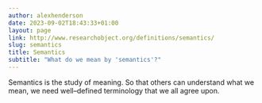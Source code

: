 ```yaml
---
author: alexhenderson
date: 2023-09-02T18:43:33+01:00
layout: page
link: http://www.researchobject.org/definitions/semantics/
slug: semantics
title: Semantics
subtitle: "What do we mean by 'semantics'?"
---
```


Semantics is the study of meaning. So that others can understand what we mean, we need well–defined terminology that we all agree upon. 
